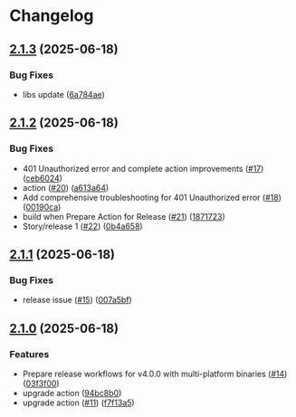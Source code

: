 # Changelog

## [2.1.3](https://github.com/pal-paul/git-copy/compare/v2.1.2...v2.1.3) (2025-06-18)


### Bug Fixes

* libs update ([6a784ae](https://github.com/pal-paul/git-copy/commit/6a784ae2e1687021ad037cb7c2a7ee9a007487e9))

## [2.1.2](https://github.com/pal-paul/git-copy/compare/v2.1.1...v2.1.2) (2025-06-18)


### Bug Fixes

* 401 Unauthorized error and complete action improvements ([#17](https://github.com/pal-paul/git-copy/issues/17)) ([ceb6024](https://github.com/pal-paul/git-copy/commit/ceb602463033a90d4e1ad19d0e8333ecaf13fcb5))
* action ([#20](https://github.com/pal-paul/git-copy/issues/20)) ([a613a64](https://github.com/pal-paul/git-copy/commit/a613a641f769ef2ee12d3ef4f573f131d82fe4fc))
* Add comprehensive troubleshooting for 401 Unauthorized error ([#18](https://github.com/pal-paul/git-copy/issues/18)) ([00190ca](https://github.com/pal-paul/git-copy/commit/00190ca81fca2e507e0ab9d405d38cb64ed36c42))
* build when Prepare Action for Release ([#21](https://github.com/pal-paul/git-copy/issues/21)) ([1871723](https://github.com/pal-paul/git-copy/commit/1871723e40d907b8f728fe2ca73730c4ed2c491f))
* Story/release 1 ([#22](https://github.com/pal-paul/git-copy/issues/22)) ([0b4a658](https://github.com/pal-paul/git-copy/commit/0b4a658bc5fc17495d138e566149fff14516ff80))

## [2.1.1](https://github.com/pal-paul/git-copy/compare/v2.1.0...v2.1.1) (2025-06-18)


### Bug Fixes

* release issue ([#15](https://github.com/pal-paul/git-copy/issues/15)) ([007a5bf](https://github.com/pal-paul/git-copy/commit/007a5bf2fec1e6c7c61bd3d6d8c4c27293ab2296))

## [2.1.0](https://github.com/pal-paul/git-copy/compare/v2.0.1...v2.1.0) (2025-06-18)


### Features

* Prepare release workflows for v4.0.0 with multi-platform binaries ([#14](https://github.com/pal-paul/git-copy/issues/14)) ([03f3f00](https://github.com/pal-paul/git-copy/commit/03f3f008b427e6847dfd97a2624b9a5d03a6e252))
* upgrade action ([94bc8b0](https://github.com/pal-paul/git-copy/commit/94bc8b09132ed9ba0887a92d2ef134c53b9d53c0))
* upgrade action ([#11](https://github.com/pal-paul/git-copy/issues/11)) ([f7f13a5](https://github.com/pal-paul/git-copy/commit/f7f13a58bd3eaa67c8449dccd0aed23a3937fe86))
